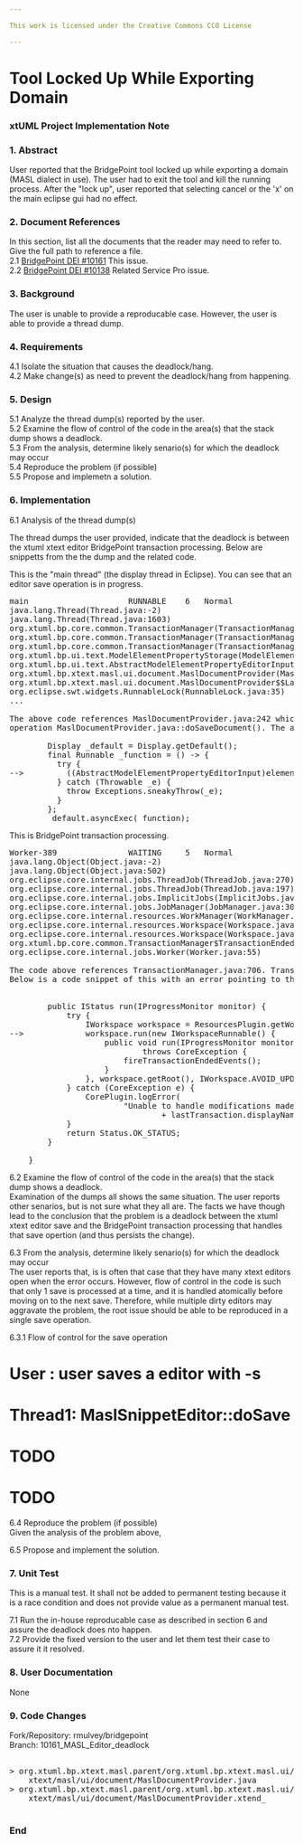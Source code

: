 ```yaml
---

This work is licensed under the Creative Commons CC0 License

---
```


# Tool Locked Up While Exporting Domain
### xtUML Project Implementation Note

### 1. Abstract

User reported that the BridgePoint tool locked up while exporting a domain (MASL dialect in use). 
The user had to exit the tool and kill the running process. After the "lock up", user reported that
selecting cancel or the 'x' on the main eclipse gui had no effect.  

### 2. Document References

In this section, list all the documents that the reader may need to refer to.
Give the full path to reference a file.  
<a id="2.1"></a>2.1 [BridgePoint DEI #10161](https://support.onefact.net/issues/10161) This issue.  
<a id="2.2"></a>2.2 [BridgePoint DEI #10138](https://support.onefact.net/issues/10138) Related Service Pro issue.  

### 3. Background

The user is unable to provide a reproducable case. However, the user is able to provide a thread dump.

### 4. Requirements

4.1 Isolate the situation that causes the deadlock/hang.  
4.2 Make change(s) as need to prevent the deadlock/hang from happening.  

### 5. Design

5.1 Analyze the thread dump(s) reported by the user.  
5.2 Examine the flow of control of the code in the area(s) that the stack dump shows a deadlock.  
5.3 From the analysis, determine likely senario(s) for which the deadlock may occur  
5.4 Reproduce the problem (if possible)  
5.5 Propose and implemetn a solution.  

### 6. Implementation 

6.1 Analysis of the thread dump(s)   

The thread dumps the user provided, indicate that the deadlock is between the xtuml 
xtext editor BridgePoint transaction processing. Below are snippetts from the the dump 
and the related code.  

This is the "main thread" (the display thread in Eclipse). You can see that an editor save operation 
is in progress.  
<pre>
main                 	 RUNNABLE 	 6 	 Normal
java.lang.Thread(Thread.java:-2)
java.lang.Thread(Thread.java:1603)
org.xtuml.bp.core.common.TransactionManager(TransactionManager.java:641)
org.xtuml.bp.core.common.TransactionManager(TransactionManager.java:564)
org.xtuml.bp.core.common.TransactionManager(TransactionManager.java:542)
org.xtuml.bp.ui.text.ModelElementPropertyStorage(ModelElementPropertyStorage.java:135)
org.xtuml.bp.ui.text.AbstractModelElementPropertyEditorInput(AbstractModelElementPropertyEditorInput.java:121)
org.xtuml.bp.xtext.masl.ui.document.MaslDocumentProvider(MaslDocumentProvider.java:242)
org.xtuml.bp.xtext.masl.ui.document.MaslDocumentProvider$$Lambda$82/1428658825(null:-1)
org.eclipse.swt.widgets.RunnableLock(RunnableLock.java:35)
...

The above code references MaslDocumentProvider.java:242 which is in the 
operation MaslDocumentProvider.java::doSaveDocument(). The arrow below shows line 242.

        Display _default = Display.getDefault();
        final Runnable _function = () -> {
          try {
-->         ((AbstractModelElementPropertyEditorInput)element).setPropertyValue(newDefinition);
          } catch (Throwable _e) {
            throw Exceptions.sneakyThrow(_e);
          }
        };
        _default.asyncExec(_function);
</pre>

This is BridgePoint transaction processing.  
<pre>
Worker-389           	 WAITING 	 5 	 Normal
java.lang.Object(Object.java:-2)
java.lang.Object(Object.java:502)
org.eclipse.core.internal.jobs.ThreadJob(ThreadJob.java:270)
org.eclipse.core.internal.jobs.ThreadJob(ThreadJob.java:197)
org.eclipse.core.internal.jobs.ImplicitJobs(ImplicitJobs.java:92)
org.eclipse.core.internal.jobs.JobManager(JobManager.java:307)
org.eclipse.core.internal.resources.WorkManager(WorkManager.java:120)
org.eclipse.core.internal.resources.Workspace(Workspace.java:2189)
org.eclipse.core.internal.resources.Workspace(Workspace.java:2236)
org.xtuml.bp.core.common.TransactionManager$TransactionEndedJob(TransactionManager.java:706)
org.eclipse.core.internal.jobs.Worker(Worker.java:55)

The code above references TransactionManager.java:706. TransactionManager.java::TransactionEndedJob::run().
Below is a code snippet of this with an error pointing to the spot that represent line 706.


		public IStatus run(IProgressMonitor monitor) {
			try {
				IWorkspace workspace = ResourcesPlugin.getWorkspace();
-->				workspace.run(new IWorkspaceRunnable() {
					public void run(IProgressMonitor monitor)
							throws CoreException {
						fireTransactionEndedEvents();
					}
				}, workspace.getRoot(), IWorkspace.AVOID_UPDATE, null);
			} catch (CoreException e) {
				CorePlugin.logError(
						"Unable to handle modifications made by the transaction: "
								+ lastTransaction.displayName, e);
			}
			return Status.OK_STATUS;
		}

	}
</pre>

6.2 Examine the flow of control of the code in the area(s) that the stack dump shows a deadlock.  
Examination of the dumps all shows the same situation. The user reports other senarios, but is not sure
what they all are. The facts we have though lead to the conclusion that the problem is a deadlock between 
the xtuml xtext editor save and the BridgePoint transaction processing that handles that save opertion 
(and thus persists the change).  

6.3 From the analysis, determine likely senario(s) for which the deadlock may occur  
The user reports that, is is often that case that they have many xtext editors open when the 
error occurs. However, flow of control in the code is such that only 1 save is processed at a time, and
it is handled atomically before moving on to the next save. Therefore, while multiple dirty editors may 
aggravate the problem, the root issue should be able to be reproduced in a single save operation.  

6.3.1 Flow of control for the save operation    
  # User   : user saves a editor with <ctlr>-s
  # Thread1: MaslSnippetEditor::doSave
  # TODO
  # TODO


6.4 Reproduce the problem (if possible)  
Given the analysis of the problem above, 

6.5 Propose and implement the solution.  


### 7. Unit Test

This is a manual test. It shall not be added to permanent testing because it is a race condition 
and does not provide value as a permanent manual test.  

7.1 Run the in-house reproducable case as described in section 6 and assure the deadlock does nto happen.  
7.2 Provide the fixed version to the user and let them test their case to assure it it resolved.  

### 8. User Documentation

None 

### 9. Code Changes

Fork/Repository: rmulvey/bridgepoint  
Branch: 10161_MASL_Editor_deadlock  

<pre>

> org.xtuml.bp.xtext.masl.parent/org.xtuml.bp.xtext.masl.ui/src/org/xtuml/bp/
    xtext/masl/ui/document/MaslDocumentProvider.java
> org.xtuml.bp.xtext.masl.parent/org.xtuml.bp.xtext.masl.ui/src/org/xtuml/bp/
    xtext/masl/ui/document/MaslDocumentProvider.xtend_

</pre>

### End

